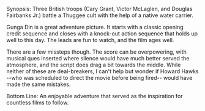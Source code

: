 Synopsis: Three British troops (Cary Grant, Victor McLaglen, and Douglas Fairbanks Jr.) battle a Thuggee cult with the help of a native water carrier.

Gunga Din is a great adventure picture. It starts with a classic opening credit sequence and closes with a  knock-out action sequence that holds up well to this day.  The leads are fun to watch, and the film ages well.

There are a few missteps though. The score can be overpowering, with musical ques inserted where silence would have much better served the atmosphere, and the script does drag a bit towards the middle. While neither of these are deal-breakers, I can't help but wonder if Howard Hawks --who was scheduled to direct the movie before being fired-- would have made the same mistakes.

Bottom Line: An enjoyable adventure that served as the inspiration for countless films to follow.